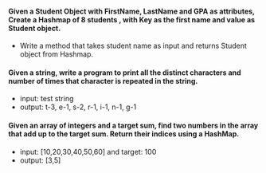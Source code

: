 #### Given a Student Object with FirstName, LastName and GPA as attributes,  Create a Hashmap of 8 students , with Key as the first name and value as Student object. 
  - Write a method that takes student name as input and returns Student object from Hashmap.

#### Given a string, write a program to print all the distinct characters and number of times that character is repeated in the string.
  - input: test string
  - output:  t-3, e-1, s-2, r-1, i-1, n-1, g-1

#### Given an array of integers and a target sum, find two numbers in the array that add up to the target sum. Return their indices using a HashMap.
  - input: [10,20,30,40,50,60] and target: 100
  - output: [3,5]
